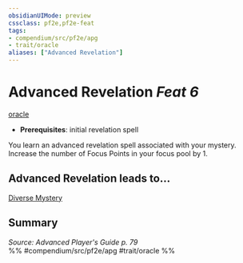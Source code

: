 ```yaml
---
obsidianUIMode: preview
cssclass: pf2e,pf2e-feat
tags:
- compendium/src/pf2e/apg
- trait/oracle
aliases: ["Advanced Revelation"]
---
```

# Advanced Revelation  *Feat 6*  
[oracle](/rules/traits/oracle-apg.md)  

- **Prerequisites**: initial revelation spell

You learn an advanced revelation spell associated with your mystery. Increase the number of Focus Points in your focus pool by 1.

## Advanced Revelation leads to...

[Diverse Mystery](/compendium/feats/diverse-mystery-apg.md)

## Summary

*Source: Advanced Player's Guide p. 79*  
%% #compendium/src/pf2e/apg #trait/oracle %%